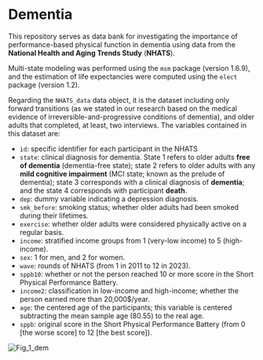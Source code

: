 # Dementia

This repository serves as data bank for investigating the importance of performance-based physical function in dementia using data from the **National Health and Aging Trends Study** (**NHATS**).

Multi-state modeling was performed using the `msm` package (version 1.6.9), and the estimation of life expectancies were computed using the `elect` package (version 1.2).

Regarding the `NHATS_data` data object, it is the dataset including only forward transitions (as we stated in our research based on the medical evidence of irreversible-and-progressive conditions of dementia), and older adults that completed, at least, two interviews. The variables contained in this dataset are:

  +  `id`: specific identifier for each participant in the NHATS
  +  `state`: clinical diagnosis for dementia. State 1 refers to older adults **free of dementia** (dementia-free state); state 2 refers to older adults with any **mild cognitive impairment** (MCI state; known as the prelude of dementia); state 3 corresponds with a clinical diagnosis of **dementia**; and the state 4 corresponds with participant **death**.
  +  `dep`: dummy variable indicating a depression diagnosis.
  +  `smk_before`: smoking status; whether older adults had been smoked during their lifetimes.
  +  `exercise`: whether older adults were considered physically active on a regular basis.
  +  `income`: stratified income groups from 1 (very-low income) to 5 (high-income).
  +  `sex`: 1 for men, and 2 for women.
  +  `wave`: rounds of NHATS (from 1 in 2011 to 12 in 2023).
  +  `sppb10`: whether or not the person reached 10 or more score in the Short Physical Performance Battery.
  +  `income2`: classification in low-income and high-income; whether the person earned more than 20,000$/year. 
  +  `age`: the centered age of the participants; this variable is centered subtracting the mean sample age (80.55) to the real age.
  +  `sppb`: original score in the Short Physical Performance Battery (from 0 [the worse score] to 12 [the best score]).


   
![Fig_1_dem](https://github.com/dgalgom/Dementia/assets/75797492/ca0d472a-3132-41b3-b3c1-36ac07e14b65)

